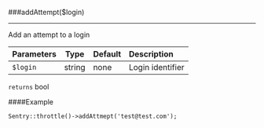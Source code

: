 <a id="addAttempt"></a>
###addAttempt($login)

----------

Add an attempt to a login

Parameters                   | Type            | Default       | Description
:--------------------------- | :-------------: | :------------ | :--------------
`$login`                     | string          | none          | Login identifier

`returns` bool

####Example

	Sentry::throttle()->addAttmept('test@test.com');